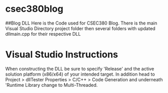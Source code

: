 # csec380blog
##Blog DLL
Here is the Code used for CSEC380 Blog.  There is the main Visual Studio Directory project folder then several folders with updated dllmain.cpp for their respective DLL

# Visual Studio Instructions
When constructing the DLL be sure to specify 'Release' and the active solution platform (x86/x64) of your intended target.  In addition head to Project > dllTester Properties > C/C++ > Code Generation and underneath 'Runtime Library change to Multi-Threaded.

